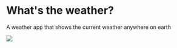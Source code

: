 # What's the weather?

A weather app that shows the current weather anywhere on earth

![](https://media.giphy.com/media/hWvk9iUU4uBBeyBq0k/giphy.gif)

